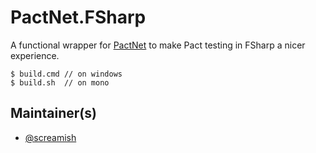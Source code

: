 # PactNet.FSharp

A functional wrapper for [PactNet](http://github.com/SEEK-jobs/pact-net) to make Pact testing in FSharp a nicer experience.

    $ build.cmd // on windows    
    $ build.sh  // on mono

## Maintainer(s)

- [@screamish](https://github.com/screamish)

